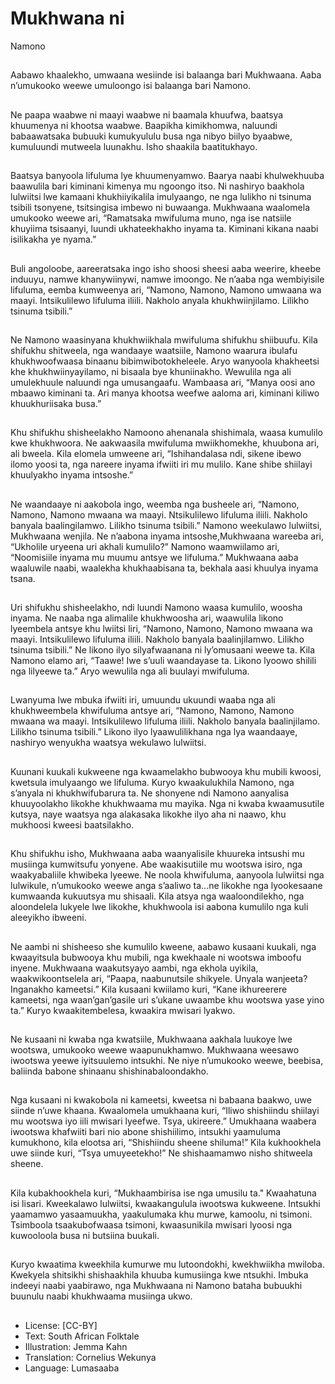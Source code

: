 # Mukhwana ni
Namono

##
Aabawo khaalekho, umwaana wesiinde isi balaanga bari
Mukhwaana. Aaba n’umukooko weewe umuloongo isi balaanga
bari Namono.


##

##
Ne paapa waabwe ni maayi waabwe ni baamala khuufwa, baatsya
khuumenya ni khootsa waabwe.
Baapikha kimikhomwa, naluundi babaawatsaka bubuuki
kumukyululu busa nga nibyo biilyo byaabwe, kumuluundi
mutweela luunakhu.
Isho shaakila baatitukhayo.


##

##
Baatsya banyoola lifuluma lye khuumenyamwo. Baarya naabi
khulwekhuuba baawulila bari kiminani kimenya mu ngoongo itso.
Ni nashiryo baakhola lulwiitsi lwe kamaani khukhiiyikalila
imulyaango, ne nga lulikho ni tsinuma tsibili tsonyene, tsitsingisa
imbewo ni buwaanga.
Mukhwaana waalomela umukooko weewe ari, “Ramatsaka
mwifuluma muno, nga ise natsiile khuyiima tsisaanyi, luundi
ukhateekhakho inyama ta. Kiminani kikana naabi isilikakha ye
nyama.”


##

##
Buli angoloobe, aareeratsaka ingo isho shoosi sheesi aaba weerire,
kheebe induuyu, namwe khanywiinywi, namwe imoongo.
Ne n’aaba nga wembiyisile lifuluma, eemba kumweenya ari,
“Namono, Namono, Namono umwaana wa maayi.
Intsikulilewo lifuluma iliili.
Nakholo anyala khukhwiinjilamo.
Lilikho tsinuma tsibili.”


##

##
Ne Namono waasinyana khukhwiikhala mwifuluma shifukhu
shiibuufu. Kila shifukhu shitweela, nga wandaaye waatsiile,
Namono waarura ibulafu khukhwoofwaasa binaanu
bibimwibotokheleele. Aryo wanyoola khakheetsi khe
khukhwiinyayilamo, ni bisaala bye khuniinakho. Wewulila nga ali
umulekhuule naluundi nga umusangaafu.
Wambaasa ari, “Manya oosi ano mbaawo kiminani ta. Ari manya
khootsa weefwe aaloma ari, kiminani kiliwo khuukhuriisaka busa.”


##

##
Khu shifukhu shisheelakho Namoono ahenanala shishimala, waasa
kumulilo kwe khukhwoora.
Ne aakwaasila mwifuluma mwiikhomekhe, khuubona ari, ali
bweela.
Kila elomela umweene ari, “Ishihandalasa ndi, sikene ibewo ilomo
yoosi ta, nga nareere inyama ifwiiti iri mu mulilo. Kane shibe
shiilayi khuulyakho inyama intsoshe.”


##

##
Ne waandaaye ni aakobola ingo, weemba nga busheele ari,
“Namono, Namono, Namono mwaana wa maayi.
Ntsikulilewo lifuluma iliili.
Nakholo banyala baalingilamwo.
Lilikho tsinuma tsibili.”
Namono weekulawo lulwiitsi, Mukhwaana wenjila.
Ne n’aabona inyama intsoshe,Mukhwaana wareeba ari,
“Ukholile uryeena uri akhali kumulilo?”
Namono waamwiilamo ari,
“Noomisiile inyama mu muumu antsye we lifuluma.”
Mukhwaana aaba waaluwile naabi, waalekha khukhaabisana ta,
bekhala aasi khuulya inyama tsana.


##

##
Uri shifukhu shisheelakho, ndi luundi Namono waasa kumulilo,
woosha inyama. Ne naaba nga alimalile khukhwoosha ari,
waawulila likono lyeembela antsye khu lwiitsi liri,
“Namono, Namono, Namono mwaana wa maayi.
Intsikulilewo lifuluma iliili.
Nakholo banyala baalinjilamwo.
Lilikho tsinuma tsibili.”
Ne likono ilyo silyafwaanana ni ly’omusaani weewe ta. Kila
Namono elamo ari, “Taawe! Iwe s’uuli waandayase ta. Likono
lyoowo shilili nga lilyeewe ta.”
Aryo wewulila nga ali buulayi mwifuluma.


##

##
Lwanyuma lwe mbuka ifwiiti iri, umuundu ukuundi waaba nga ali
khukhweembela khwifuluma antsye ari,
“Namono, Namono, Namono mwaana wa maayi.
Intsikulilewo lifuluma iliili.
Nakholo banyala baalinjilamo.
Lilikho tsinuma tsibili.”
Likono ilyo lyaawulilikhana nga lya waandaaye, nashiryo
wenyukha waatsya wekulawo lulwiitsi.


##

##
Kuunani kuukali kukweene nga kwaamelakho bubwooya khu mubili
kwoosi, kwetsula imulyaango we lifuluma.
Kuryo kwaakulukhila Namono, nga s’anyala ni khukhwifubarura ta.
Ne shonyene ndi Namono aanyalisa khuuyoolakho likokhe
khukhwaama mu mayika.
Nga ni kwaba kwaamusutile kutsya, naye waatsya nga alakasaka
likokhe ilyo aha ni naawo, khu mukhoosi kweesi baatsilakho.


##

##
Khu shifukhu isho, Mukhwaana aaba waanyalisile khuureka
intsushi mu musiinga kumwitsufu yonyene. Abe waakisutiile mu
wootswa isiro, nga waakyabaliile khwibeka lyeewe.
Ne noola khwifuluma, aanyoola lulwiitsi nga lulwikule, n’umukooko
weewe anga s’aaliwo ta...ne likokhe nga lyookesaane kumwaanda
kukuutsya mu shisaali. Kila atsya nga waaloondilekho, nga
aloondelela lukyele lwe likokhe, khukhwoola isi aabona kumulilo
nga kuli aleeyikho ibweeni.


##

##
Ne aambi ni shisheeso she kumulilo kweene, aabawo kusaani
kuukali, nga kwaayitsula bubwooya khu mubili, nga kwekhaale ni
wootswa imboofu inyene.
Mukhwaana waakutsyayo aambi, nga ekhola uyikila,
waakwikoontselela ari, “Paapa, naabunutsile shikyele. Unyala
wanjeeta? Inganakho kameetsi.”
Kila kusaani kwiilamo kuri, “Kane ikhureerere kameetsi, nga
waan’gan’gasile uri s’ukane uwaambe khu wootswa yase
yino ta.”
Kuryo kwaakitembelesa, kwaakira mwisari lyakwo.


##

##
Ne kusaani ni kwaba nga kwatsiile, Mukhwaana aakhala luukoye
lwe wootswa, umukooko weewe waapunukhamwo.
Mukhwaana weesawo iwootswa yeewe iyitsuulemo intsukhi. Ne
niye n’umukooko weewe, beebisa, baliinda babone shinaanu
shishinabaloondakho.


##

##
Nga kusaani ni kwakobola ni kameetsi, kweetsa ni babaana
baakwo, uwe siinde n’uwe khaana.
Kwaalomela umukhaana kuri, “Iliwo shishiindu shiilayi mu wootswa
iyo iili mwisari lyeefwe. Tsya, ukireere.”
Umukhaana waabera iwootswa khafwiiti bari nio abone shishiilimo,
intsukhi yaamuluma kumukhono, kila elootsa ari,
“Shishiindu sheene shiluma!”
Kila kukhookhela uwe siinde kuri,
“Tsya umuyeetekho!”
Ne shishaamamwo nisho shitweela
sheene.


##

##
Kila kubakhookhela kuri, “Mukhaambirisa ise nga umusilu ta."
Kwaahatuna isi lisari. Kweekalawo lulwiitsi, kwaakangulula
iwootswa kukweene.
Intsukhi yaamamwo yasaamuukha, yaakulumaka khu murwe,
kamoolu, ni tsimoni. Tsimboola tsaakubofwaasa tsimoni,
kwaasunikila mwisari lyoosi nga kuwooloola busa ni butsiina
buukali.


##

##
Kuryo kwaatima kweekhila kumurwe mu lutoondokhi,
kwekhwiikha mwiloba.
Kwekyela shitsikhi shishaakhila khuuba kumusiinga kwe ntsukhi.
Imbuka indeeyi naabi yaabirawo, nga Mukhwaana ni Namono
bataha bubuukhi buunulu naabi khukhwaama musiinga ukwo.


##
* License: [CC-BY]
* Text: South African Folktale
* Illustration: Jemma Kahn
* Translation: Cornelius Wekunya
* Language: Lumasaaba
